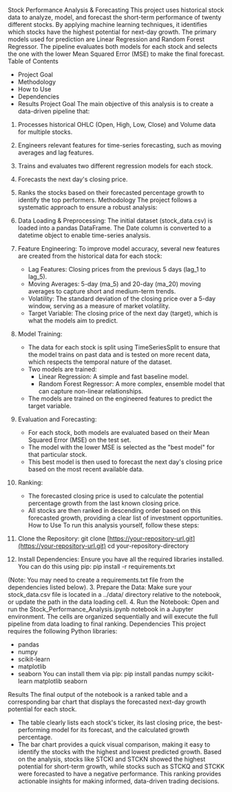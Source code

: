 Stock Performance Analysis & Forecasting
This project uses historical stock data to analyze, model, and forecast the short-term performance of twenty different stocks. By applying machine learning techniques, it identifies which stocks have the highest potential for next-day growth.
The primary models used for prediction are Linear Regression and Random Forest Regressor. The pipeline evaluates both models for each stock and selects the one with the lower Mean Squared Error (MSE) to make the final forecast.
Table of Contents
* Project Goal
* Methodology
* How to Use
* Dependencies
* Results
Project Goal
The main objective of this analysis is to create a data-driven pipeline that:
1. Processes historical OHLC (Open, High, Low, Close) and Volume data for multiple stocks.
2. Engineers relevant features for time-series forecasting, such as moving averages and lag features.
3. Trains and evaluates two different regression models for each stock.
4. Forecasts the next day's closing price.
5. Ranks the stocks based on their forecasted percentage growth to identify the top performers.
Methodology
The project follows a systematic approach to ensure a robust analysis:
1. Data Loading & Preprocessing: The initial dataset (stock_data.csv) is loaded into a pandas DataFrame. The Date column is converted to a datetime object to enable time-series analysis.
2. Feature Engineering: To improve model accuracy, several new features are created from the historical data for each stock:
   * Lag Features: Closing prices from the previous 5 days (lag_1 to lag_5).
   * Moving Averages: 5-day (ma_5) and 20-day (ma_20) moving averages to capture short and medium-term trends.
   * Volatility: The standard deviation of the closing price over a 5-day window, serving as a measure of market volatility.
   * Target Variable: The closing price of the next day (target), which is what the models aim to predict.
3. Model Training:
   * The data for each stock is split using TimeSeriesSplit to ensure that the model trains on past data and is tested on more recent data, which respects the temporal nature of the dataset.
   * Two models are trained:
      * Linear Regression: A simple and fast baseline model.
      * Random Forest Regressor: A more complex, ensemble model that can capture non-linear relationships.
   * The models are trained on the engineered features to predict the target variable.
4. Evaluation and Forecasting:
   * For each stock, both models are evaluated based on their Mean Squared Error (MSE) on the test set.
   * The model with the lower MSE is selected as the "best model" for that particular stock.
   * This best model is then used to forecast the next day's closing price based on the most recent available data.
5. Ranking:
   * The forecasted closing price is used to calculate the potential percentage growth from the last known closing price.
   * All stocks are then ranked in descending order based on this forecasted growth, providing a clear list of investment opportunities.
How to Use
To run this analysis yourself, follow these steps:
1. Clone the Repository:
git clone [https://your-repository-url.git](https://your-repository-url.git)
cd your-repository-directory


2. Install Dependencies: Ensure you have all the required libraries installed. You can do this using pip:
pip install -r requirements.txt


(Note: You may need to create a requirements.txt file from the dependencies listed below).
3. Prepare the Data: Make sure your stock_data.csv file is located in a ../data/ directory relative to the notebook, or update the path in the data loading cell.
4. Run the Notebook: Open and run the Stock_Performance_Analysis.ipynb notebook in a Jupyter environment. The cells are organized sequentially and will execute the full pipeline from data loading to final ranking.
Dependencies
This project requires the following Python libraries:
   * pandas
   * numpy
   * scikit-learn
   * matplotlib
   * seaborn
You can install them via pip:
pip install pandas numpy scikit-learn matplotlib seaborn


Results
The final output of the notebook is a ranked table and a corresponding bar chart that displays the forecasted next-day growth potential for each stock.
   * The table clearly lists each stock's ticker, its last closing price, the best-performing model for its forecast, and the calculated growth percentage.
   * The bar chart provides a quick visual comparison, making it easy to identify the stocks with the highest and lowest predicted growth.
Based on the analysis, stocks like STCKI and STCKN showed the highest potential for short-term growth, while stocks such as STCKQ and STCKK were forecasted to have a negative performance. This ranking provides actionable insights for making informed, data-driven trading decisions.
